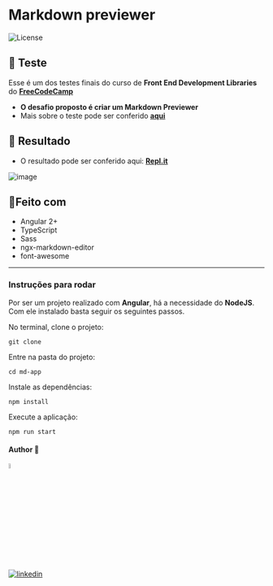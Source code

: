 

# Markdown previewer

  <img  src="https://img.shields.io/static/v1?label=license&message=MIT&color=5965E0&labelColor=121214" alt="License">


## 📝 Teste

Esse é um dos testes finais do curso de **Front End Development Libraries** do [**FreeCodeCamp**](https://www.freecodecamp.org/)
- **O desafio proposto é criar um Markdown Previewer**
- Mais sobre o teste pode ser conferido [**aqui**](https://www.freecodecamp.org/learn/front-end-development-libraries/front-end-development-libraries-projects/build-a-markdown-previewer)



## 🎨 Resultado
- O resultado pode ser conferido aqui: [**Repl.it**](https://markdown-preview.aa25.repl.co/)


![image](https://user-images.githubusercontent.com/97068163/220212725-b06d3c28-a3e4-4269-86d1-95e46abb3537.png)



## 🔨Feito com 
- Angular 2+
- TypeScript
- Sass
- ngx-markdown-editor
- font-awesome

----


### Instruções para rodar
Por ser um projeto realizado com **Angular**, há a necessidade do **NodeJS**. Com ele instalado basta seguir os seguintes passos.

No terminal, clone o projeto:
```
git clone 
```

Entre na pasta do projeto:
```
cd md-app
```

Instale as dependências:
```
npm install
```

Execute a aplicação:
```
npm run start 
```



#### Author 👷

<img src="https://user-images.githubusercontent.com/97068163/149033991-781bf8b6-4beb-445a-913c-f05a76a28bfc.png" width="5%" alt="caricatura do autor desse repositório"/>

[![linkedin](https://img.shields.io/badge/LinkedIn-0077B5?style=for-the-badge&logo=linkedin&logoColor=white)](https://www.linkedin.com/in/araujocode/)

